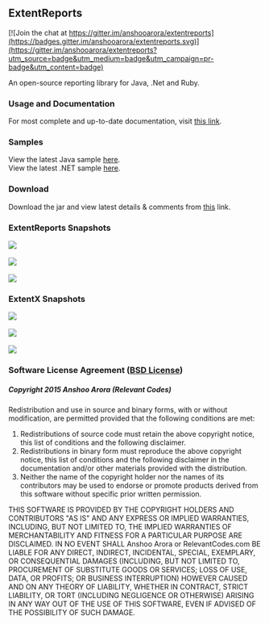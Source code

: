 ## ExtentReports

[![Join the chat at https://gitter.im/anshooarora/extentreports](https://badges.gitter.im/anshooarora/extentreports.svg)](https://gitter.im/anshooarora/extentreports?utm_source=badge&utm_medium=badge&utm_campaign=pr-badge&utm_content=badge)

An open-source reporting library for Java, .Net and Ruby.

### Usage and Documentation

For most complete and up-to-date documentation, visit <a href='http://extentreports.relevantcodes.com'>this link</a>.

### Samples

View the latest Java sample <a href='http://relevantcodes.com/Tools/ExtentReports2/ExtentJava.html'>here</a>. <br />
View the latest .NET sample <a href='http://relevantcodes.com/Tools/ExtentReports2/Extent.Net.html'>here</a>.

### Download

Download the jar and view latest details & comments from <a href='http://relevantcodes.com/extentreports-for-selenium/'>this</a> link.

### ExtentReports Snapshots

![](http://extentreports.relevantcodes.com/images/java/extent2-snapshot.png)
<br><br>
![](http://extentreports.relevantcodes.com/images/java/analysis.png)
<br><br>
![](http://extentreports.relevantcodes.com/images/java/testview-dark.png)

### ExtentX Snapshots

![](http://extentreports.relevantcodes.com/images/extentx/extentx-dashboard.png)
<br><br>
![](http://extentreports.relevantcodes.com/images/extentx/extentx-reports.png)
<br><br>
![](http://extentreports.relevantcodes.com/images/extentx/extentx-report.png)

### Software License Agreement (<a href='http://opensource.org/licenses/BSD-3-Clause'>BSD License</a>)

##### Copyright 2015 Anshoo Arora (Relevant Codes)

Redistribution and use in source and binary forms, with or without modification, are permitted provided that the following conditions are met:

<ol>
	<li>Redistributions of source code must retain the above copyright notice, this list of conditions and the following disclaimer.</li>
	<li>Redistributions in binary form must reproduce the above copyright notice, this list of conditions and the following disclaimer in the documentation and/or other materials provided with the distribution.</li>
	<li>Neither the name of the copyright holder nor the names of its contributors may be used to endorse or promote products derived from this software without specific prior written permission.</li>
</ol>

THIS SOFTWARE IS PROVIDED BY THE COPYRIGHT HOLDERS AND CONTRIBUTORS "AS IS" AND ANY EXPRESS OR IMPLIED WARRANTIES, INCLUDING, BUT NOT LIMITED TO, THE IMPLIED WARRANTIES OF MERCHANTABILITY AND FITNESS FOR A PARTICULAR PURPOSE ARE DISCLAIMED. IN NO EVENT SHALL Anshoo Arora or RelevantCodes.com BE LIABLE FOR ANY DIRECT, INDIRECT, INCIDENTAL, SPECIAL, EXEMPLARY, OR CONSEQUENTIAL DAMAGES (INCLUDING, BUT NOT LIMITED TO, PROCUREMENT OF SUBSTITUTE GOODS OR SERVICES; LOSS OF USE, DATA, OR PROFITS; OR BUSINESS INTERRUPTION) HOWEVER CAUSED AND ON ANY THEORY OF LIABILITY, WHETHER IN CONTRACT, STRICT LIABILITY, OR TORT (INCLUDING NEGLIGENCE OR OTHERWISE) ARISING IN ANY WAY OUT OF THE USE OF THIS SOFTWARE, EVEN IF ADVISED OF THE POSSIBILITY OF SUCH DAMAGE.